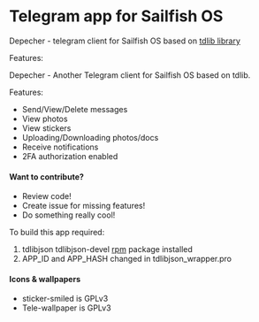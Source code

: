 # Telegram app for Sailfish OS

Depecher - telegram client for Sailfish OS based on [tdlib library](https://github.com/blacksailer/td/tree/cmake)


Features:

Depecher - Another Telegram client for Sailfish OS based on tdlib.

Features:
- Send/View/Delete messages
- View photos
- View stickers
- Uploading/Downloading photos/docs
- Receive notifications
- 2FA authorization enabled



#### Want to contribute?

- Review code!
- Create issue for missing features!
- Do something really cool!

To build this app required:

1. tdlibjson tdlibjson-devel [rpm](https://openrepos.net/content/blacksailer/tdlibjson) package installed 
2. APP_ID and APP_HASH changed in tdlibjson_wrapper.pro


#### Icons & wallpapers
 - sticker-smiled is GPLv3
 - Tele-wallpaper is GPLv3
